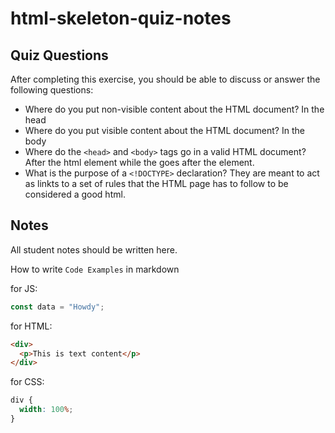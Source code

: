 # html-skeleton-quiz-notes

## Quiz Questions

After completing this exercise, you should be able to discuss or answer the following questions:

- Where do you put non-visible content about the HTML document?
In the head
- Where do you put visible content about the HTML document?
In the body
- Where do the `<head>` and `<body>` tags go in a valid HTML document?
After the <head> html element while the <body> goes after the <head> element.
- What is the purpose of a `<!DOCTYPE>` declaration?
They are meant to act as linkts to a set of rules that the HTML page has to follow to be considered a good html.
## Notes

All student notes should be written here.


How to write `Code Examples` in markdown

for JS:

```javascript
const data = "Howdy";
```

for HTML:

```html
<div>
  <p>This is text content</p>
</div>
```

for CSS:

```css
div {
  width: 100%;
}
```
